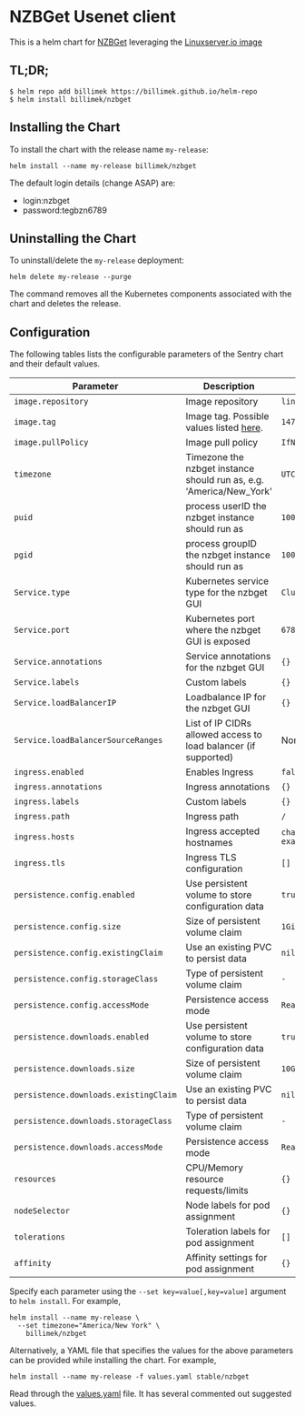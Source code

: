 # NZBGet Usenet client

This is a helm chart for [NZBGet](https://nzbget.net/) leveraging the [Linuxserver.io image](https://hub.docker.com/r/linuxserver/nzbget/)

## TL;DR;

```shell
$ helm repo add billimek https://billimek.github.io/helm-repo
$ helm install billimek/nzbget
```

## Installing the Chart

To install the chart with the release name `my-release`:

```console
helm install --name my-release billimek/nzbget
```

The default login details (change ASAP) are:

* login:nzbget
* password:tegbzn6789

## Uninstalling the Chart

To uninstall/delete the `my-release` deployment:

```console
helm delete my-release --purge
```

The command removes all the Kubernetes components associated with the chart and deletes the release.

## Configuration

The following tables lists the configurable parameters of the Sentry chart and their default values.

| Parameter                  | Description                         | Default                                                 |
|----------------------------|-------------------------------------|---------------------------------------------------------|
| `image.repository`         | Image repository | `linuxserver/nzbget` |
| `image.tag`                | Image tag. Possible values listed [here](https://hub.docker.com/r/linuxserver/nzbget/tags/).| `147`|
| `image.pullPolicy`         | Image pull policy | `IfNotPresent` |
| `timezone`                 | Timezone the nzbget instance should run as, e.g. 'America/New_York' | `UTC` |
| `puid`                     | process userID the nzbget instance should run as | `1001` |
| `pgid`                     | process groupID the nzbget instance should run as | `1001` |
| `Service.type`          | Kubernetes service type for the nzbget GUI | `ClusterIP` |
| `Service.port`          | Kubernetes port where the nzbget GUI is exposed| `6789` |
| `Service.annotations`   | Service annotations for the nzbget GUI | `{}` |
| `Service.labels`        | Custom labels | `{}` |
| `Service.loadBalancerIP` | Loadbalance IP for the nzbget GUI | `{}` |
| `Service.loadBalancerSourceRanges` | List of IP CIDRs allowed access to load balancer (if supported)      | None
| `ingress.enabled`              | Enables Ingress | `false` |
| `ingress.annotations`          | Ingress annotations | `{}` |
| `ingress.labels`               | Custom labels                       | `{}`
| `ingress.path`                 | Ingress path | `/` |
| `ingress.hosts`                | Ingress accepted hostnames | `chart-example.local` |
| `ingress.tls`                  | Ingress TLS configuration | `[]` |
| `persistence.config.enabled`      | Use persistent volume to store configuration data | `true` |
| `persistence.config.size`         | Size of persistent volume claim | `1Gi` |
| `persistence.config.existingClaim`| Use an existing PVC to persist data | `nil` |
| `persistence.config.storageClass` | Type of persistent volume claim | `-` |
| `persistence.config.accessMode`  | Persistence access mode | `ReadWriteOnce` |
| `persistence.downloads.enabled`      | Use persistent volume to store configuration data | `true` |
| `persistence.downloads.size`         | Size of persistent volume claim | `10Gi` |
| `persistence.downloads.existingClaim`| Use an existing PVC to persist data | `nil` |
| `persistence.downloads.storageClass` | Type of persistent volume claim | `-` |
| `persistence.downloads.accessMode`  | Persistence access mode | `ReadWriteOnce` |
| `resources`                | CPU/Memory resource requests/limits | `{}` |
| `nodeSelector`             | Node labels for pod assignment | `{}` |
| `tolerations`              | Toleration labels for pod assignment | `[]` |
| `affinity`                 | Affinity settings for pod assignment | `{}` |

Specify each parameter using the `--set key=value[,key=value]` argument to `helm install`. For example,

```console
helm install --name my-release \
  --set timezone="America/New York" \
    billimek/nzbget
```

Alternatively, a YAML file that specifies the values for the above parameters can be provided while installing the chart. For example,

```console
helm install --name my-release -f values.yaml stable/nzbget
```

Read through the [values.yaml](values.yaml) file. It has several commented out suggested values.